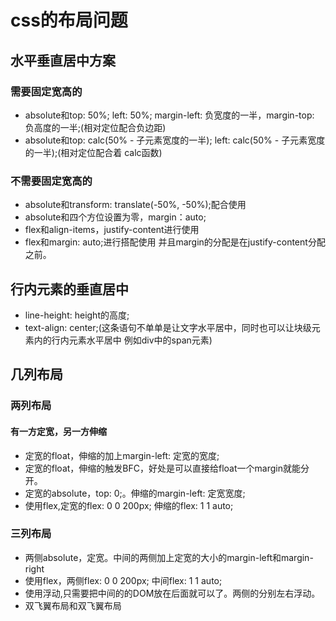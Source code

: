 # css的布局问题

## 水平垂直居中方案

### 需要固定宽高的

* absolute和top: 50%; left: 50%; margin-left: 负宽度的一半，margin-top: 负高度的一半;(相对定位配合负边距)
* absolute和top: calc(50% - 子元素宽度的一半); left: calc(50% - 子元素宽度的一半);(相对定位配合着 calc函数)

### 不需要固定宽高的

* absolute和transform: translate(-50%, -50%);配合使用
* absolute和四个方位设置为零，margin：auto;
* flex和align-items，justify-content进行使用
* flex和margin: auto;进行搭配使用 并且margin的分配是在justify-content分配之前。

## 行内元素的垂直居中

* line-height: height的高度;
* text-align: center;(这条语句不单单是让文字水平居中，同时也可以让块级元素内的行内元素水平居中 例如div中的span元素)

## 几列布局

### 两列布局

#### 有一方定宽，另一方伸缩

* 定宽的float，伸缩的加上margin-left: 定宽的宽度;
* 定宽的float，伸缩的触发BFC，好处是可以直接给float一个margin就能分开。
* 定宽的absolute，top: 0;。伸缩的margin-left: 定宽宽度;
* 使用flex,定宽的flex: 0 0 200px; 伸缩的flex: 1 1 auto;

### 三列布局

* 两侧absolute，定宽。中间的两侧加上定宽的大小的margin-left和margin-right
* 使用flex，两侧flex: 0 0 200px; 中间flex: 1 1 auto;
* 使用浮动,只需要把中间的的DOM放在后面就可以了。两侧的分别左右浮动。
* 双飞翼布局和双飞翼布局